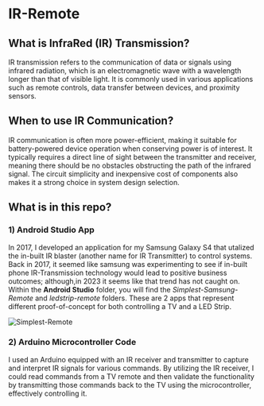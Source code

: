 # IR-Remote

## What is InfraRed (IR) Transmission?
IR transmission refers to the communication of data or signals using infrared radiation, which is an electromagnetic wave with a wavelength longer than that of visible light. It is commonly used in various applications such as remote controls, data transfer between devices, and proximity sensors. 

## When to use IR Communication?
IR communication is often more power-efficient, making it suitable for battery-powered device operation when conserving power is of interest. It typically requires a direct line of sight between the transmitter and receiver, meaning there should be no obstacles obstructing the path of the infrared signal. The circuit simplicity and inexpensive cost of components also makes it a strong choice in system design selection. 

## What is in this repo?

### 1) Android Studio App
In 2017, I developed an application for my Samsung Galaxy S4 that utalized the in-built IR blaster (another name for IR Transmitter) to control systems. Back in 2017, it seemed like samsung was experimenting to see if in-built phone IR-Transmission technology would lead to positive business outcomes; although,in 2023 it seems like that trend has not caught on. Within the **Android Studio** folder, you will find the _Simplest-Samsung-Remote_ and _ledstrip-remote_ folders. These are 2 apps that represent different proof-of-concept for both controlling a TV and a LED Strip.  

![Simplest-Remote](https://github.com/TylerBerzzz/IR-Remote/assets/30520534/6e617480-27d9-4b4a-a4d9-6095e0641597)

### 2) Arduino Microcontroller Code
I used an Arduino equipped with an IR receiver and transmitter to capture and interpret IR signals for various commands. By utilizing the IR receiver, I could read commands from a TV remote and then validate the functionality by transmitting those commands back to the TV using the microcontroller, effectively controlling it. 


